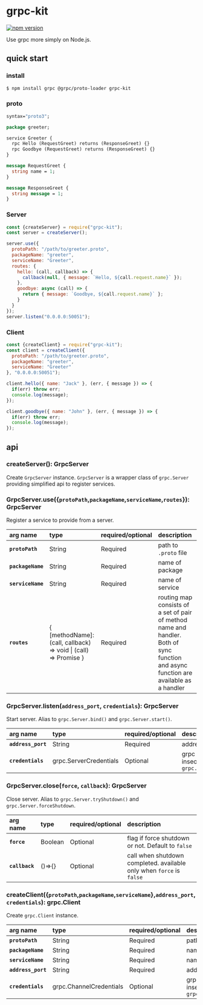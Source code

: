 # grpc-kit
[![npm version](https://badge.fury.io/js/grpc-kit.svg)](https://badge.fury.io/js/grpc-kit)

Use grpc more simply on Node.js.

## quick start
### install
```sh
$ npm install grpc @grpc/proto-loader grpc-kit
```

### proto
```proto
syntax="proto3";

package greeter;

service Greeter {
  rpc Hello (RequestGreet) returns (ResponseGreet) {}
  rpc Goodbye (RequestGreet) returns (ResponseGreet) {}
}

message RequestGreet {
  string name = 1;
}

message ResponseGreet {
  string message = 1;
}
```

### Server
```js
const {createServer} = require("grpc-kit");
const server = createServer();

server.use({
  protoPath: "/path/to/greeter.proto",
  packageName: "greeter",
  serviceName: "Greeter",
  routes: {
    hello: (call, callback) => {
      callback(null, { message: `Hello, ${call.request.name}` });
    },
    goodbye: async (call) => {
      return { message: `Goodbye, ${call.request.name}` };
    }
  }
});
server.listen("0.0.0.0:50051");
```

### Client
```js
const {createClient} = require("grpc-kit");
const client = createClient({
  protoPath: "/path/to/greeter.proto",
  packageName: "greeter",
  serviceName: "Greeter"
}, "0.0.0.0:50051");

client.hello({ name: "Jack" }, (err, { message }) => {
  if(err) throw err;
  console.log(message);
});

client.goodbye({ name: "John" }, (err, { message }) => {
  if(err) throw err;
  console.log(message);
});
```

## api
### createServer(): GrpcServer
Create `GrpcServer` instance. `GrpcServer` is a wrapper class of `grpc.Server` providing simplified api to register services.

### GrpcServer.use({`protoPath`,`packageName`,`serviceName`,`routes`}): GrpcServer
Register a service to provide from a server.

|arg name|type|required/optional|description|
|:-------|:---|:----------------|:----------|
|**`protoPath`**|String|Required|path to `.proto` file|
|**`packageName`**|String|Required|name of package|
|**`serviceName`**|String|Required|name of service|
|**`routes`**|{ \[methodName\]:(call, callback) => void \| (call) => Promise<any> }|Required|routing map consists of a set of pair of method name and handler. Both of sync function and async function are available as a handler|

### GrpcServer.listen(`address_port`, `credentials`): GrpcServer
Start server. Alias to `grpc.Server.bind()` and `grpc.Server.start()`.

|arg name|type|required/optional|description|
|:-------|:---|:----------------|:----------|
|**`address_port`**|String|Required|address and port of server to listen|
|**`credentials`**|grpc.ServerCredentials|Optional|grpc server credentials. Default to insecure credentials generated by `grpc.ServerCredentials.createInsecure()`|

### GrpcServer.close(`force`, `callback`): GrpcServer
Close server. Alias to `grpc.Server.tryShutdown()` and `grpc.Server.forceShutdown`.

|arg name|type|required/optional|description|
|:-------|:---|:----------------|:----------|
|**`force`**|Boolean|Optional|flag if force shutdown or not. Default to `false`|
|**`callback`**|()=>{}|Optional|call when shutdown completed. available only when `force` is `false`|

### createClient({`protoPath`,`packageName`,`serviceName`},`address_port`,`credentials`): grpc.Client
Create `grpc.Client` instance.

|arg name|type|required/optional|description|
|:-------|:---|:----------------|:----------|
|**`protoPath`**|String|Required|path to `.proto` file|
|**`packageName`**|String|Required|name of package|
|**`serviceName`**|String|Required|name of service|
|**`address_port`**|String|Required|address and port of server to listen|
|**`credentials`**|grpc.ChannelCredentials|Optional|grpc channel credentials. Default to insecure credentials generated by `grpc.credentials.createInsecure()`|